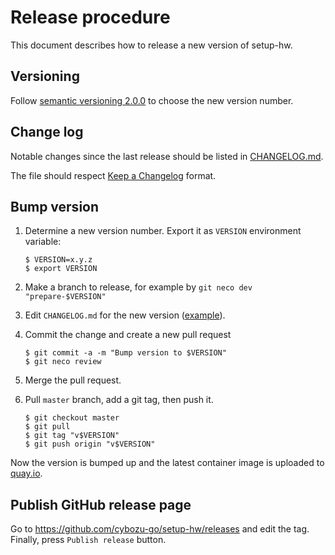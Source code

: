 Release procedure
=================

This document describes how to release a new version of setup-hw.

Versioning
----------

Follow [semantic versioning 2.0.0][semver] to choose the new version number.

Change log
----------

Notable changes since the last release should be listed in [CHANGELOG.md](CHANGELOG.md).

The file should respect [Keep a Changelog](https://keepachangelog.com/en/1.0.0/) format.

Bump version
------------

1. Determine a new version number.  Export it as `VERSION` environment variable:

    ```console
    $ VERSION=x.y.z
    $ export VERSION
    ```

2. Make a branch to release, for example by `git neco dev "prepare-$VERSION"`
3. Edit `CHANGELOG.md` for the new version ([example][]).
4. Commit the change and create a new pull request

    ```console
    $ git commit -a -m "Bump version to $VERSION"
    $ git neco review
    ```

5. Merge the pull request.
6. Pull `master` branch, add a git tag, then push it.

    ```console
    $ git checkout master
    $ git pull
    $ git tag "v$VERSION"
    $ git push origin "v$VERSION"
    ```

Now the version is bumped up and the latest container image is uploaded to [quay.io](https://quay.io/cybozu/setup-hw).

Publish GitHub release page
---------------------------

Go to https://github.com/cybozu-go/setup-hw/releases and edit the tag.
Finally, press `Publish release` button.


[semver]: https://semver.org/spec/v2.0.0.html
[example]: https://github.com/cybozu-go/etcdpasswd/commit/77d95384ac6c97e7f48281eaf23cb94f68867f79
